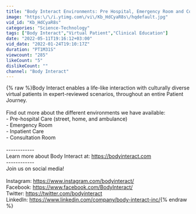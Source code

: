 ```yaml
---
title: "Body Interact Environments: Pre Hospital, Emergency Room and Consultation Room"
image: "https:\/\/i.ytimg.com\/vi\/Kb_HdCyaR8s\/hqdefault.jpg"
vid_id: "Kb_HdCyaR8s"
categories: "Science-Technology"
tags: ["Body Interact","Virtual Patient","Clinical Education"]
date: "2022-05-11T19:16:12+03:00"
vid_date: "2022-01-24T19:10:17Z"
duration: "PT1M31S"
viewcount: "285"
likeCount: "5"
dislikeCount: ""
channel: "Body Interact"
---
```

{% raw %}Body Interact enables a life-like interaction with culturally diverse virtual patients in expert-reviewed scenarios, throughout an entire Patient Journey.<br /><br />Find out more about the different environments we have available:<br />- Pre-hospital Care (street, home, and ambulance)<br />- Emergency Room<br />- Inpatient Care<br />- Consultation Room <br /><br />------------<br />Learn more about Body Interact at: <a rel="nofollow" target="blank" href="https://bodyinteract.com">https://bodyinteract.com</a><br />------------<br />Join us on social media!<br /><br />Instagram: <a rel="nofollow" target="blank" href="https://www.instagram.com/bodyinteract/">https://www.instagram.com/bodyinteract/</a><br />Facebook: <a rel="nofollow" target="blank" href="https://www.facebook.com/BodyInteract/">https://www.facebook.com/BodyInteract/</a><br />Twitter: <a rel="nofollow" target="blank" href="https://twitter.com/bodyinteract">https://twitter.com/bodyinteract</a><br />LinkedIn: <a rel="nofollow" target="blank" href="https://www.linkedin.com/company/body-interact-inc/">https://www.linkedin.com/company/body-interact-inc/</a>{% endraw %}
